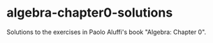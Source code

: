 # algebra-chapter0-solutions
Solutions to the exercises in Paolo Aluffi's book "Algebra: Chapter 0".
